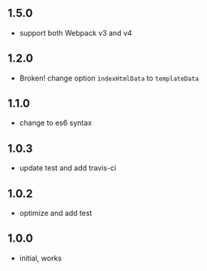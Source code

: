 ## 1.5.0
* support both Webpack v3 and v4

## 1.2.0
* Broken! change option `indexHtmlData` to `templateData`

## 1.1.0
* change to es6 syntax

## 1.0.3
* update test and add travis-ci

## 1.0.2
* optimize and add test

## 1.0.0
* initial, works
